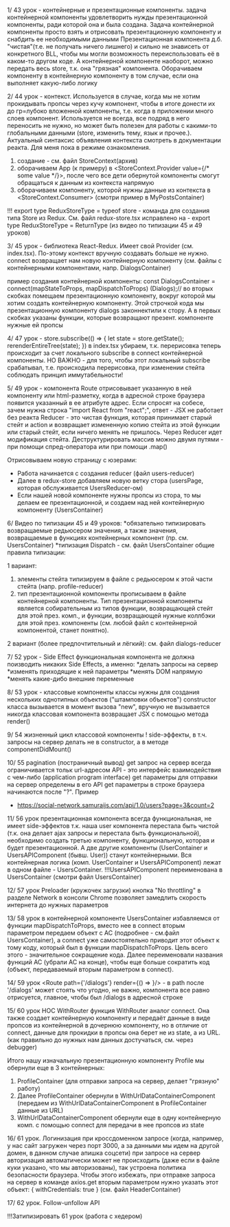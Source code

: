 1/ 43 урок - контейнерные и презентационные компоненты.
задача контейнерной компоненты удовлетворить нужды презентационной компоненты,
ради которой она и была создана. Задача контейнерной компоненты просто взять и
отрисовать презентационную компоненту и снабдить ее необходимыми данными
Презентационная компонента д.б. "чистая"(т.е. не получать ничего лишнего) и сильно не знависеть от конкретного BLL,
чтобы мы могли возможность переиспользовать её в каком-то другом коде.
А контейнерной компоненте наоборот, можно передать весь store, т.к. она "грязная" компонента.
Оборачиваем компоненту в контейнерную компоненту в том случае, если она выполняет какую-либо логику

2/ 44 урок - контекст.
Используется в случае, когда мы не хотим прокидывать пропсы через кучу компонент,
чтобы в итоге донести их до гр=лубоко вложенной компоненты, т.е. когда в приложении много
слоев компонент.
Используется не всегда, все подряд в него переносить не нужно, но может быть полезен для работы с какими-то
глобальными данными (store, изменить тему, язык и прочее.). Актуальный синтаксис объявления контекста смотреть
в документации реакта. Для меня пока в режиме ознакомления.

1. создание - см. файл StoreContext(архив)
2. оборачиваем App (к примеру) в <StoreContext.Provider value={/* some value */}>, после чего все дети
   обернутой компоненты смогут обращаться к данным из контекста напрямую
3. оборачиваем компоненту, которой нужны данные из контекста в <StoreContext.Consumer> (смотри пример в
   MyPostsContainer)

!!! export type ReduxStoreType = typeof store - команда для создания типа Store из Redux. См. файл redux-store.tsx
исправлено на - export type ReduxStoreType = ReturnType<typeof rootReducer> (из видео по типизации 45 и 49 уроков)

3/ 45 урок - библиотека React-Redux.
Имеет свой Provider (см. index.tsx). По-этому контекст вручную создавать больше не нужно.
connect возвращает нам новую контейнерную компоненту (см. файлы с контейнерными компонентами, напр. DialogsContainer)

пример создания контейнерной компоненты:
const DialogsContainer = connect(mapStateToProps, mapDispatchToProps) (Dialogs);// во вторых скобках помещаем
презентационную компоненту,
вокруг которой мы хотим создать контейнерную компоненту. Этой строчкой кода мы презентационную компоненту dialogs
законнектили к стору. А в первых скобках указаны функции, которые возвращают презент. компоненте нужные ей пропсы

4/ 47 урок -
store.subscribe(() => {
let state = store.getState();
rerenderEntireTree(state);
}) в index.tsx убираем, т.к. перерисовка теперь происходит за счет локального subscribe в connect контейнерной
компоненты.
НО ВАЖНО - для того, чтобы этот локальный subscribe срабатывал, т.е. происходила перерисовка, при изменении стейта
соблюдать принцип иммутабельности!

5/ 49 урок -
компонента Route отрисовывает указанную в ней компоненту или html-разметку, когда в адресной строке браузера появится
указанный в ее атрибуте адрес.
Если спросят на собесе, зачем нужна строка "import React from "react";", ответ - JSX не работает без реакта
Reducer - это чистая функция, которая принимает старый стейт и action и возвращает измененную копию стейта из этой
функции или старый стейт, если ничего менять не пришлось. Через Reducer идет модификация стейта.
Деструктурировать массив можно двумя путями - при помощи спред-оператора или при помощи .map()

Отрисовываем новую страницу с юзерами:

* Работа начинается с создания reducer (файл users-reducer)
* Далее в redux-store добавляем новую ветку стора (usersPage, которая обслуживается UsersReducer-ом)
* Если нашей новой компоненте нужны пропсы из стора, то мы делаем ее презентационной,
  и создаем над ней контейнерную компоненту (UsersContainer)

6/ Видео по типизации 45 и 49 уроков:
*обязательно типизировать возвращаемые редьюсером значения, а также значения, возвращаемые в функциях
контейнерных компонент (пр. см. UsersContainer)
*типизация Dispatch - см. файл UsersContainer
общие правила типизации:

1 вариант:

1. элементы стейта типизируем в файле с редьюсером к этой части стейта (напр. profile-reducer)
2. тип презентационной компоненты прописываем в файле контейнерной компоненты. Тип презентационной компоненты
   является собирательным из типов функции, возвращающей стейт для этой през. комп., и функции, возвращающей нужные
   коллбэки для этой през. компоненты (см. любой файл с контейнерной компонентой, станет понятно).

2 вариант (более предпочтительный и лёгкий):
см. файл dialogs-reducer

7/ 52 урок - Side Effect
функциональная компонента не должна поизводить никаких Side Effects, а именно:
*делать запросы на сервер
*изменять приходящие к ней параметры
*менять DOM напрямую
*менять какие-дибо внешние переменные

8/ 53 урок - классовые компоненты
классы нужны для создания нескольких однотипных объектов ("штамповки объектов")
constructor класса вызывается в момент вызова "new", вручную не вызывается никогда
классовая компонента возвращает JSX с помощью метода render()

9/ 54 жизненный цикл классовой компоненты
! side-эффекты, в т.ч. запросы на сервер делать не в constructor, а в методе componentDidMount()

10/ 55 pagination (постраничный вывод)
get запрос на сервер всегда ограничивается тольк url-адресом
API - это интерфейс взаимодействия с чем-либо (application program interface)
get параметры для отправки на сервер определены в его API
get параметры в строке браузера начинаются после "?". Пример

- https://social-network.samuraijs.com/api/1.0/users?page=3&count=2

11/ 56 урок
презентационная компонента всегда функциональная, не имеет side-эффектов
т.к. наша user компонента перестала быть чистой (т.к. она делает ajax запросы и перестала быть функциональной),
необходимо создать третью компоненту, функциональную, которая и будет презентационной. А две другие компоненты
(UserContainer и UsersAPIComponent (бывш. User)) станут контейнерными. Вся контейнерная логика (комп. UserContainer и
UsersAPIComponent) лежат в
одном файле - UsersContainer.
!!!UsersAPIComponent переименована в UsersContainer (смотри файл UsersContainer)

12/ 57 урок
Preloader (кружочек загрузки)
кнопка "No throttling" в разделе Network в консоли Chrome позволяет замедлить скорость интернета до
нужных параметров

13/ 58 урок
в контейнерной компоненте UsersContainer избавляемся от функции mapDispatchToProps, вместо нее в connect вторым
параметром передаем объект с АС (подробнее - см.файл UsersContainer), а connect уже самостоятельно приводит этот объект
к тому коду, который был в функции mapDispatchToProps. Цель всего этого - значительное сокращение кода.
Далее переименовали названия функций AC (убрали AC на конце),
чтобы еще больше сократить код (объект, передаваемый вторым параметром в connect).

14/ 59 урок
<Route path={'/dialogs'}
render={() => <DialogsContainer/>}/> - в path после '/dialogs' может стоять что угодно, не важно,
компонента все равно отрисуется, главное, чтобы был /dialogs в адресной строке

15/ 60 урок
HOC WithRouter
функция WithRouter аналог connect. Она также создает контейнерную компоненту и передаёт данные в виде пропсов из
контейнерной в дочернюю компоненту, но в отличие от connect, данные для прокидки в пропсы она берет не из state, а из
URL.
(как правильно до нужных нам данных достучаться, см. через debugger)

Итого нашу изначальную презентационную компоненту Profile мы обернули еще в 3 контейнерных:

1. ProfileContainer (для отправки запроса на сервер, делает "грязную" работу)
2. Далее ProfileContainer обернули в WithUrlDataContainerComponent (передаем из WithUrlDataContainerComponent в
   ProfileContainer
   данные из URL)
3. WithUrlDataContainerComponent обернули еще в одну контейнерную комп. с помощью connect для передачи в нее пропсов из
   state

16/ 61 урок. Логинизация
при кроссдоменном запросе (когда, например, у нас сайт загружен через порт 3000, а за данными мы идем на другой домен,
в данном случае апишка соцсети) при запросе на сервер авторизация автоматически может не происходить (даже если в файле
куки
указано, что мы авторизованы), так устроена политика безопасности браузера. Чтобы этого избежать, при отправке запроса
на сервер в команде axios.get вторым параметром нужно указать этот объект:
{ withCredentials: true } (см. файл HeaderContainer)

17/ 62 урок. Follow-unfollow API

!!!Затипизировать 61 урок (работа с хедером)
